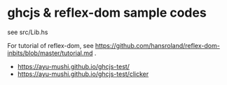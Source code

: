 ghcjs & reflex-dom sample codes
=================
see src/Lib.hs

For tutorial of reflex-dom, see https://github.com/hansroland/reflex-dom-inbits/blob/master/tutorial.md .

* https://ayu-mushi.github.io/ghcjs-test/
* https://ayu-mushi.github.io/ghcjs-test/clicker
